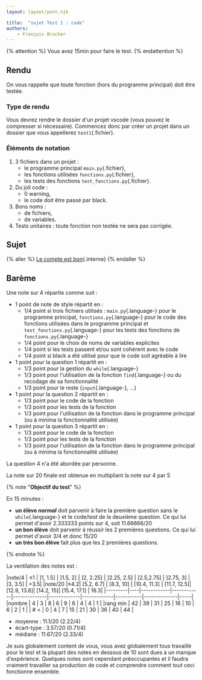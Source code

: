 ```yaml
---
layout: layout/post.njk

title:  "sujet Test 1 : code"
authors:
    - François Brucker
---
```


{% attention %}
Vous avez 15min pour faire le test.
{% endattention %}

## Rendu

On vous rappelle que toute fonction (hors du programme principal) doit être testée.

### Type de rendu

Vous devrez rendre le dossier d'un projet vscode (vous pouvez le compresser si nécessaire). Commencez donc par créer un projet dans un dossier que vous appellerez `test1`{.fichier}.

### Éléments de notation

1. 3 fichiers dans un projet :
    - le programme principal `main.py`{.fichier},
    - les fonctions utilisées `fonctions.py`{.fichier},
    - les tests des fonctions `test_fonctions.py`{.fichier}.
2. Du joli code :
    - 0 warning,
    - le code doit être passé par black.
3. Bons noms :
    - de fichiers,
    - de variables.
4. Tests unitaires : toute fonction non testée ne sera pas corrigée.

## Sujet

{% aller %}
[Le compte est bon](/cours/coder-et-développer/projet-codes/#compte-caractere){.interne}
{% endaller %}

## Barème

Une note sur 4 répartie comme suit :

- 1 point de note de style répartit en :
  - 1/4 point si trois fichiers utilisés : `main.py`{.language-} pour le programme principal, `fonctions.py`{.language-} pour le code des fonctions utilisées dans le programme principal et `test_fonctions.py`{.language-} pour les tests des fonctions de `fonctions.py`{.language-}
  - 1/4 point pour le choix de noms de variables explicites
  - 1/4 point si les tests passent et/ou sont cohérent avec le code
  - 1/4 point si black a été utilisé pour que le code soit agréable à lire
- 1 point pour la question 1 répartit en :
  - 1/3 point pour la gestion du `while`{.language-}
  - 1/3 point pour l'utilisation de la fonction `find`{.language-} ou du recodage de sa fonctionnalité
  - 1/3 point pour le reste (`input`{.language-}, ...)
- 1 point pour la question 2 répartit en :
  - 1/3 point pour le code de la fonction
  - 1/3 point pour les tests de la fonction
  - 1/3 point pour l'utilisation de la fonction dans le programme principal (ou à minima la fonctionnalité utilisée)
- 1 point pour la question 3 répartit en :
  - 1/3 point pour le code de la fonction
  - 1/3 point pour les tests de la fonction
  - 1/3 point pour l'utilisation de la fonction dans le programme principal (ou à minima la fonctionnalité utilisée)

La question 4 n'a été abordée par personne.

La note sur $20$ finale est obtenue en multipliant la note sur 4 par $5$

{% note "**Objectif du test**" %}

En 15 minutes :

- **un élève *normal*** doit parvenir à faire la première question sans le `while`{.language-} et le code/test de la deuxième question. Ce qui lui permet d'avoir 2.333333 points sur 4, soit 11.66666/20
- **un bon élève** doit parvenir à réussir les 2 premières questions. Ce qui lui permet d'avoir 3/4 et donc 15/20
- **un très bon élève** fait plus que les 2 premières questions.

{% endnote %}

La ventilation des notes est :

|note/4   | ≤1 | ]1, 1.5]   | ]1.5, 2]   | ]2, 2.25]    | ]2.25, 2.5] | ]2.5,2.75]  | ]2.75, 3] | ]3, 3.5]     | >3.5|
|note/20  |≤4.2| [5.2, 6.7] | [8.3, 10]  | [10.4, 11.3] | [11.7, 12.5]| [12.9, 13.8]| [14.2, 15]| [15.4, 17.1] | 18.3|
|---------|----|------------|------------|--------------|-------------|-------------|-----------|--------------|-----|
|nombre   | 4  |  3         |  8         |  6           |  9          | 6           | 4         |  4           |  1  |
|rang min | 42 | 39         | 31         | 25           | 16          | 10          | 6         |  2           |  1  |
| # <     |  0 |  4         |  7         | 15           | 21          | 30          | 36        | 40           |  44 |

- moyenne : 11.1/20 (2.22/4)
- écart-type : 3.57/20 (0.71/4)
- médiane : 11.67/20 (2.33/4)

Je suis globalement content de vous, vous avez globalement tous travaillé pour le test et la plupart des notes en dessous de 10 sont dues à un manque d'expérience. Quelques notes sont cependant préoccupantes et il faudra vraiment travailler sa production de code et comprendre comment tout ceci fonctionne ensemble.
